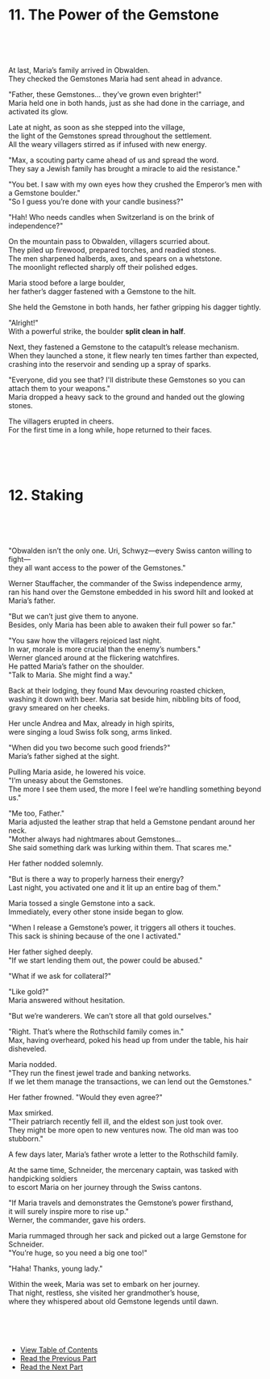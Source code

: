 # 11. The Power of the Gemstone <br>
<br><br><br>

At last, Maria’s family arrived in Obwalden.<br>
They checked the Gemstones Maria had sent ahead in advance.<br>

"Father, these Gemstones… they’ve grown even brighter!"<br>
Maria held one in both hands, just as she had done in the carriage, and activated its glow.<br>

Late at night, as soon as she stepped into the village,<br>
the light of the Gemstones spread throughout the settlement.<br>
All the weary villagers stirred as if infused with new energy.<br>

"Max, a scouting party came ahead of us and spread the word.<br>
They say a Jewish family has brought a miracle to aid the resistance."<br>

"You bet. I saw with my own eyes how they crushed the Emperor’s men with a Gemstone boulder."<br>
"So I guess you’re done with your candle business?"<br>

"Hah! Who needs candles when Switzerland is on the brink of independence?"<br>

On the mountain pass to Obwalden, villagers scurried about.<br>
They piled up firewood, prepared torches, and readied stones.<br>
The men sharpened halberds, axes, and spears on a whetstone.<br>
The moonlight reflected sharply off their polished edges.<br>

Maria stood before a large boulder,<br>
her father’s dagger fastened with a Gemstone to the hilt.<br>

She held the Gemstone in both hands, her father gripping his dagger tightly.<br>

"Alright!"<br>
With a powerful strike, the boulder **split clean in half**.<br>

Next, they fastened a Gemstone to the catapult’s release mechanism.<br>
When they launched a stone, it flew nearly ten times farther than expected,<br>
crashing into the reservoir and sending up a spray of sparks.<br>

"Everyone, did you see that? I'll distribute these Gemstones so you can attach them to your weapons."<br>
Maria dropped a heavy sack to the ground and handed out the glowing stones.<br>

The villagers erupted in cheers.<br>
For the first time in a long while, hope returned to their faces.<br>

<br><br><br>

# 12. Staking <br>
<br><br><br>

"Obwalden isn’t the only one. Uri, Schwyz—every Swiss canton willing to fight—<br>
they all want access to the power of the Gemstones."<br>

Werner Stauffacher, the commander of the Swiss independence army,<br>
ran his hand over the Gemstone embedded in his sword hilt and looked at Maria’s father.<br>

"But we can’t just give them to anyone. <br>
Besides, only Maria has been able to awaken their full power so far."<br>

"You saw how the villagers rejoiced last night. <br>
In war, morale is more crucial than the enemy’s numbers."<br>
Werner glanced around at the flickering watchfires.<br>
He patted Maria’s father on the shoulder.<br>
"Talk to Maria. She might find a way."<br>

Back at their lodging, they found Max devouring roasted chicken,<br>
washing it down with beer. Maria sat beside him, nibbling bits of food,<br>
gravy smeared on her cheeks.<br>

Her uncle Andrea and Max, already in high spirits,<br>
were singing a loud Swiss folk song, arms linked.<br>

"When did you two become such good friends?"<br>
Maria’s father sighed at the sight.<br>

Pulling Maria aside, he lowered his voice.<br>
"I’m uneasy about the Gemstones. <br>
The more I see them used, the more I feel we’re handling something beyond us."<br>

"Me too, Father."<br>
Maria adjusted the leather strap that held a Gemstone pendant around her neck.<br>
"Mother always had nightmares about Gemstones…<br>
She said something dark was lurking within them. That scares me."<br>

Her father nodded solemnly.<br>

"But is there a way to properly harness their energy?<br>
Last night, you activated one and it lit up an entire bag of them."<br>

Maria tossed a single Gemstone into a sack. <br>
Immediately, every other stone inside began to glow.<br>

"When I release a Gemstone’s power, it triggers all others it touches.<br>
This sack is shining because of the one I activated."<br>

Her father sighed deeply.<br>
"If we start lending them out, the power could be abused."<br>

"What if we ask for collateral?"<br>

"Like gold?"<br>
Maria answered without hesitation.<br>

"But we’re wanderers. We can’t store all that gold ourselves."<br>

"Right. That’s where the Rothschild family comes in."<br>
Max, having overheard, poked his head up from under the table, his hair disheveled.<br>

Maria nodded.<br>
"They run the finest jewel trade and banking networks.<br>
If we let them manage the transactions, we can lend out the Gemstones."<br>

Her father frowned. "Would they even agree?"<br>

Max smirked.<br>
"Their patriarch recently fell ill, and the eldest son just took over.<br>
They might be more open to new ventures now. The old man was too stubborn."<br>

A few days later, Maria’s father wrote a letter to the Rothschild family.<br>

At the same time, Schneider, the mercenary captain, was tasked with handpicking soldiers<br>
to escort Maria on her journey through the Swiss cantons.<br>

"If Maria travels and demonstrates the Gemstone’s power firsthand,<br>
it will surely inspire more to rise up."<br>
Werner, the commander, gave his orders.<br>

Maria rummaged through her sack and picked out a large Gemstone for Schneider.<br>
"You’re huge, so you need a big one too!"<br>

"Haha! Thanks, young lady."<br>

Within the week, Maria was set to embark on her journey.<br>
That night, restless, she visited her grandmother’s house,<br>
where they whispered about old Gemstone legends until dawn.<br>

<br><br><br>

* [View Table of Contents](content_en.md) <br>
* [Read the Previous Part](/01_gemston/EN/EN_10.md) <br>
* [Read the Next Part](/01_gemston/EN/EN_13-14.md) <br>
